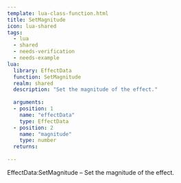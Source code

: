 ```yaml
---
template: lua-class-function.html
title: SetMagnitude
icon: lua-shared
tags:
  - lua
  - shared
  - needs-verification
  - needs-example
lua:
  library: EffectData
  function: SetMagnitude
  realm: shared
  description: "Set the magnitude of the effect."
  
  arguments:
  - position: 1
    name: "effectData"
    type: EffectData
  - position: 2
    name: "magnitude"
    type: number
  returns:
    
---
```


<div class="lua__search__keywords">
EffectData:SetMagnitude &#x2013; Set the magnitude of the effect.
</div>
